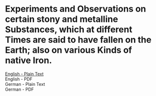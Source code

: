# Experiments and Observations on certain stony and metalline Substances, which at different Times are said to have fallen on the Earth; also on various Kinds of native Iron.

[English - Plain Text](full-text-english.md)  
English - PDF  
German - Plain Text  
German - PDF  

